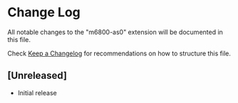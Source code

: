 # Change Log

All notable changes to the "m6800-as0" extension will be documented in this file.

Check [Keep a Changelog](https://keepachangelog.com/) for recommendations on how to structure this file.

## [Unreleased]

- Initial release
